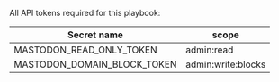 All API tokens required for this playbook:

|Secret name|scope|
|---|---|
|MASTODON_READ_ONLY_TOKEN|admin:read|
|MASTODON_DOMAIN_BLOCK_TOKEN|admin:write:blocks|
